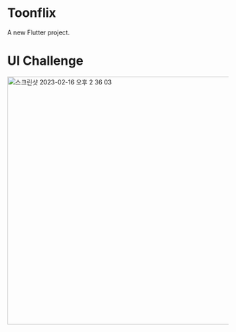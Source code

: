 # Toonflix

A new Flutter project.

# UI Challenge
<img width="564" alt="스크린샷 2023-02-16 오후 2 36 03" src="https://user-images.githubusercontent.com/121790935/219277983-040ea6c3-6454-4d64-9e82-569ca5ec01d0.png">